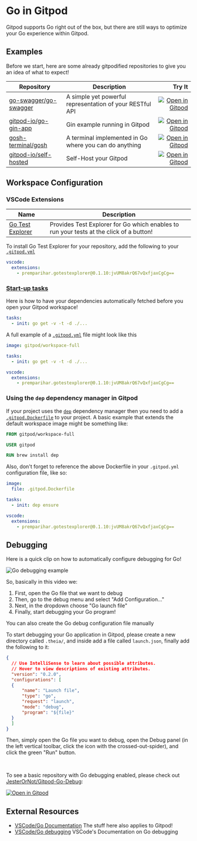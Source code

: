 # Go in Gitpod

Gitpod supports Go right out of the box, but there are still ways to optimize your Go experience within Gitpod.

## Examples

Before we start, here are some already gitpodified repositories to give you an idea of what to expect!

<div class="table-container">

| Repository                                                              |                                                                 Description                         |               Try It |
| ----------------------------------------------------------------- | ------------------------------|-------------------------------------------------------------------------------------------------: |
| [go-swagger/go-swagger](https://github.com/go-swagger/go-swagger) | A simple yet powerful representation of your RESTful API | [![Open in Gitpod](https://gitpod.io/button/open-in-gitpod.svg)](https://gitpod.io/#https://github.com/go-swagger/go-swagger) |
| [gitpod-io/go-gin-app](https://github.com/gitpod-io/go-gin-app)  | Gin example running in Gitpod |  [![Open in Gitpod](https://gitpod.io/button/open-in-gitpod.svg)](https://gitpod.io/#https://github.com/gitpod-io/go-gin-app) |
| [gosh-terminal/gosh](https://github.com/gosh-terminal/gosh)   | A terminal implemented in Go where you can do anything  |    [![Open in Gitpod](https://gitpod.io/button/open-in-gitpod.svg)](https://gitpod.io/#https://github.com/gosh-terminal/gosh) |
| [gitpod-io/self-hosted](https://github.com/gitpod-io/self-hosted) | Self-Host your Gitpod | [![Open in Gitpod](https://gitpod.io/button/open-in-gitpod.svg)](https://gitpod.io/#https://github.com/gitpod-io/self-hosted) |

</div>

## Workspace Configuration

### VSCode Extensions

<div class="table-container"> 

| Name                                                                                               | Description                                                                             |
| -------------------------------------------------------------------------------------------------- | --------------------------------------------------------------------------------------- |
| [Go Test Explorer](https://marketplace.visualstudio.com/items?itemName=premparihar.gotestexplorer) | Provides Test Explorer for Go which enables to run your tests at the click of a button! |

</div>

To install Go Test Explorer for your repository, add the following to your [`.gitpod.yml`](https://www.gitpod.io/docs/config-gitpod-file/)

```YAML
vscode:
  extensions:
    - premparihar.gotestexplorer@0.1.10:jvUM8akrQ67vQxfjaxCgCg==
```

### **[Start-up tasks](https://www.gitpod.io/docs/config-start-tasks/)**

Here is how to have your dependencies automatically fetched before you open your Gitpod workspace!

```yaml
tasks:
  - init: go get -v -t -d ./...
```

A full example of a [`.gitpod.yml`](https://www.gitpod.io/docs/config-gitpod-file/) file might look like this

```yaml
image: gitpod/workspace-full

tasks:
  - init: go get -v -t -d ./...

vscode:
  extensions:
    - premparihar.gotestexplorer@0.1.10:jvUM8akrQ67vQxfjaxCgCg==
```

### Using the `dep` dependency manager in Gitpod

If your project uses the [`dep`](https://golang.github.io/dep/) dependency manager then you need to add a [`.gitpod.Dockerfile`](https://www.gitpod.io/docs/config-docker/) to your project. A basic example that extends the default workspace image might be something like:

```Dockerfile
FROM gitpod/workspace-full

USER gitpod

RUN brew install dep
```

Also, don't forget to reference the above Dockerfile in your `.gitpod.yml` configuration file, like so:

```YAML
image:
  file: .gitpod.Dockerfile

tasks:
  - init: dep ensure

vscode:
  extensions:
    - premparihar.gotestexplorer@0.1.10:jvUM8akrQ67vQxfjaxCgCg==
```

## Debugging

Here is a quick clip on how to automatically configure debugging for Go!

![Go debugging example](images/GoDebug.gif)

So, basically in this video we:
1. First, open the Go file that we want to debug
2. Then, go to the debug menu and select "Add Configuration..."
3. Next, in the dropdown choose "Go launch file"
5. Finally, start debugging your Go program!

You can also create the Go debug configuration file manually

To start debugging your Go application in Gitpod, please create a new directory called `.theia/`, and inside add a file called `launch.json`, finally add the following to it:
```json
{
  // Use IntelliSense to learn about possible attributes.
  // Hover to view descriptions of existing attributes.
  "version": "0.2.0",
  "configurations": [
  {
      "name": "Launch file",
      "type": "go",
      "request": "launch",
      "mode": "debug",
      "program": "${file}"
  }
  ]
}
```
Then, simply open the Go file you want to debug, open the Debug panel (in the left vertical toolbar, click the icon with the crossed-out-spider), and click the green "Run" button.

<br>


To see a basic repository with Go debugging enabled, please check out [JesterOrNot/Gitpod-Go-Debug](https://github.com/JesterOrNot/Gitpod-Go-Debug):

[![Open in Gitpod](https://gitpod.io/button/open-in-gitpod.svg)](https://gitpod.io/#https://github.com/JesterOrNot/Gitpod-Go-Debug)

## External Resources

- [VSCode/Go Documentation](https://code.visualstudio.com/docs/languages/go) The stuff here also applies to Gitpod!
- [VSCode/Go debugging](https://github.com/Microsoft/vscode-go/wiki/Debugging-Go-code-using-VS-Code) VSCode's Documentation on Go debugging
